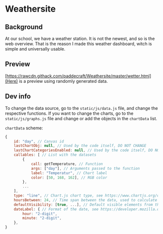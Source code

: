 # Weathersite

## Background
At our school, we have a weather station.
It is not the newest, and so is the web overview.
That is the reason I made this weather dashboard,
witch is simple and universally usable.

## Preview
[https://rawcdn.githack.com/paddecraft/Weathersite/master/wetter.html](Here) is a preview using randomly generated data.

## Dev info
To change the data source, go to the `static/js/data.js` file,
and change the respective functions. If you want to change
the charts, go to the `static/js/graphs.js` file and change or
add the objects in the `chartData` list.

`chartData` scheme:
```js
{
    id: "day", // Canvas id
    lastChartObj: null, // Used by the code itself, DO NOT CHANGE
    lastChartCategoriesEnabled: null, // Used by the code itself, DO NOT CHANGE
    callables: [ // List with the datasets
        {
            call: getTemperature, // Function
            args: ["day"], // Arguments passed to the function
            label: "Temperatur", // Chart label
            color: [50, 168, 162], // RGB color
        },
        ...
    ],
    type: "line", // Chart.js chart type, see https://www.chartjs.org/docs/3.8.2/charts/
    hoursBetween: 24, // Time span between the data, used to calculate the date and time
    defaultVisibility: [true, ...], // Default visible elements from the 'callables' list.
    dateLabel: { // Format of the date, see https://developer.mozilla.org/en-US/docs/Web/JavaScript/Reference/Global_Objects/Date/toLocaleDateString#parameters
        hour: "2-digit",
        minute: "2-digit",
    },
}
```
